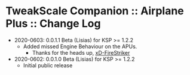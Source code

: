 # TweakScale Companion :: Airplane Plus :: Change Log

* 2020-0603: 0.0.1.1 Beta (Lisias) for KSP >= 1.2.2
	+ Added missed Engine Behaviour on the APUs.
		- Thanks for the heads up, [xD-FireStriker](https://forum.kerbalspaceprogram.com/index.php?/profile/137214-xd-firestriker/) 
* 2020-0602: 0.0.1.0 Beta (Lisias) for KSP >= 1.2.2
	+ Initial public release
